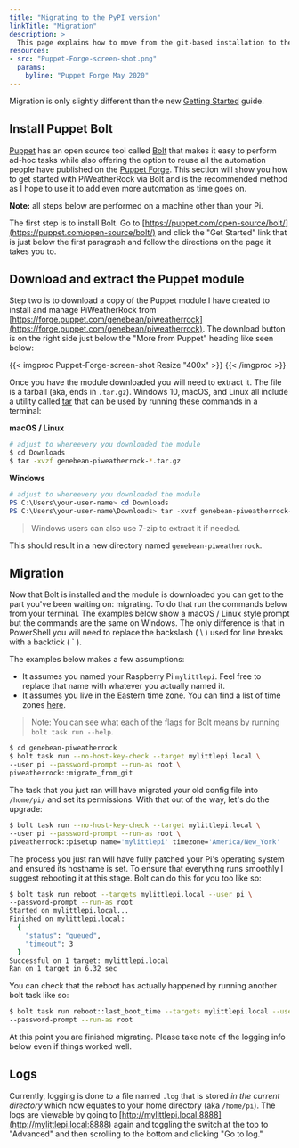 ```yaml
---
title: "Migrating to the PyPI version"
linkTitle: "Migration"
description: >
  This page explains how to move from the git-based installation to the new PyPI based installation
resources:
- src: "Puppet-Forge-screen-shot.png"
  params:
    byline: "Puppet Forge May 2020"
---
```


Migration is only slightly different than the new [Getting Started](/docs/getting-started/) guide.

## Install Puppet Bolt

[Puppet](https://puppet.com) has an open source tool called [Bolt](https://puppet.com/open-source/bolt/) that makes it easy to perform ad-hoc tasks while also offering the option to reuse all the automation people have published on the [Puppet Forge](https://forge.puppet.com). This section will show you how to get started with PiWeatherRock via Bolt and is the recommended method as I hope to use it to add even more automation as time goes on.

**Note:** all steps below are performed on a machine other than your Pi.

The first step is to install Bolt. Go to [https://puppet.com/open-source/bolt/](https://puppet.com/open-source/bolt/) and click the "Get Started" link that is just below the first paragraph and follow the directions on the page it takes you to.

## Download and extract the Puppet module

Step two is to download a copy of the Puppet module I have created to install and manage PiWeatherRock from [https://forge.puppet.com/genebean/piweatherrock](https://forge.puppet.com/genebean/piweatherrock). The download button is on the right side just below the "More from Puppet" heading like seen below:

{{< imgproc Puppet-Forge-screen-shot Resize "400x" >}}
{{< /imgproc >}}

Once you have the module downloaded you will need to extract it. The file is a tarball (aka, ends in `.tar.gz`). Windows 10, macOS, and Linux all include a utility called [tar](https://en.wikipedia.org/wiki/Tar_(computing)) that can be used by running these commands in a terminal:

**macOS / Linux**

```bash
# adjust to whereevery you downloaded the module
$ cd Downloads
$ tar -xvzf genebean-piweatherrock-*.tar.gz
```

**Windows**

```powershell
# adjust to whereevery you downloaded the module
PS C:\Users\your-user-name> cd Downloads
PS C:\Users\your-user-name\Downloads> tar -xvzf genebean-piweatherrock-*.tar.gz
```

> Windows users can also use 7-zip to extract it if needed.

This should result in a new directory named `genebean-piweatherrock`.

## Migration

Now that Bolt is installed and the module is downloaded you can get to the part you've been waiting on: migrating. To do that run the commands below from your terminal. The examples below show a macOS / Linux style prompt but the commands are the same on Windows. The only difference is that in PowerShell you will need to replace the backslash ( \\ ) used for line breaks with a backtick ( ` ).

The examples below makes a few assumptions:

- It assumes you named your Raspberry Pi `mylittlepi`. Feel free to replace that name with whatever you actually named it.
- It assumes you live in the Eastern time zone. You can find a list of time zones [here](https://en.wikipedia.org/wiki/List_of_tz_database_time_zones).

> Note: You can see what each of the flags for Bolt means by running `bolt task run --help`.

```bash
$ cd genebean-piweatherrock
$ bolt task run --no-host-key-check --target mylittlepi.local \
--user pi --password-prompt --run-as root \
piweatherrock::migrate_from_git
```

The task that you just ran will have migrated your old config file into `/home/pi/` and set its permissions. With that out of the way, let's do the upgrade:

```bash
$ bolt task run --no-host-key-check --target mylittlepi.local \
--user pi --password-prompt --run-as root \
piweatherrock::pisetup name='mylittlepi' timezone='America/New_York'
```

The process you just ran will have fully patched your Pi's operating system and ensured its hostname is set. To ensure that everything runs smoothly I suggest rebooting it at this stage. Bolt can do this for you too like so:

```bash
$ bolt task run reboot --targets mylittlepi.local --user pi \
--password-prompt --run-as root
Started on mylittlepi.local...
Finished on mylittlepi.local:
  {
    "status": "queued",
    "timeout": 3
  }
Successful on 1 target: mylittlepi.local
Ran on 1 target in 6.32 sec
```

You can check that the reboot has actually happened by running another bolt task like so:

```bash
$ bolt task run reboot::last_boot_time --targets mylittlepi.local --user pi \
--password-prompt --run-as root
```

At this point you are finished migrating. Please take note of the logging info below even if things worked well.

## Logs

Currently, logging is done to a file named `.log` that is stored *in the current directory* which now equates to your home directory (aka `/home/pi`). The logs are viewable by going to [http://mylittlepi.local:8888](http://mylittlepi.local:8888) again and toggling the switch at the top to "Advanced" and then scrolling to the bottom and clicking "Go to log."
